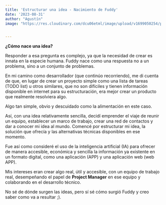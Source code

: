 ```yaml
---
title: 'Estructurar una idea - Nacimiento de Fuddy'
date: '2023-08-31'
author: "Agustín"
image: "https://res.cloudinary.com/dcu06etml/image/upload/v1699050254/portolio-personal/blog/fp9qjrfggevykki4g6q8.jpg"


---
```

**¿Cómo nace una idea?**

Responder a esa pregunta es complejo, ya que la necesidad de crear es innata en la especie humana. Fuddy nace como una respuesta no a un problema, sino a un conjunto de problemas.

En mi camino como desarrollador (que continúo recorriendo), me di cuenta de que, en lugar de crear un proyecto simple como una lista de tareas (TODO list) u otros similares, que no son difíciles y tienen información disponible en internet para su estructuración, era mejor crear un producto que realmente resolviera algo. 

Algo tan simple, obvio y descuidado como la alimentación en este caso.

Así, con una idea relativamente sencilla, decidí emprender el viaje de reunir un equipo, establecer un marco de trabajo, crear una red de contactos y dar a conocer mi idea al mundo. Comencé por estructurar mi idea, la solución que ofrecía y las alternativas técnicas disponibles en ese momento.

Fue así como consideré el uso de la inteligencia artificial (IA) para ofrecer de manera accesible, económica y sencilla la información ya existente en un formato digital, como una aplicación (APP) y una aplicación web (web APP).

Mis intereses eran crear algo real, útil y accesible, con un equipo de trabajo real, desempeñando el papel de **Project Manager** en ese equipo y colaborando en el desarrollo técnico.

No sé de dónde surgen las ideas, pero sí sé cómo surgió Fuddy y creo saber como va a resultar ;).
